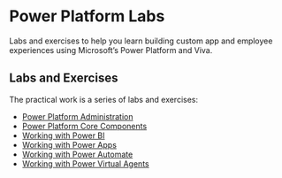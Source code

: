 # Power Platform Labs

Labs and exercises to help you learn building custom app and employee experiences using Microsoft’s Power Platform and Viva.

## Labs and Exercises

The practical work is a series of labs and exercises:

- [Power Platform Administration](adminportals/Readme.md) 
- [Power Platform Core Components](corecomponents/Readme.md) 
- [Working with Power BI](powerbi/Readme.md)
- [Working with Power Apps](powerapps/Readme.md)
- [Working with Power Automate](powerautomate/Readme.md)
- [Working with Power Virtual Agents](powervirtualagents/Readme.md)

